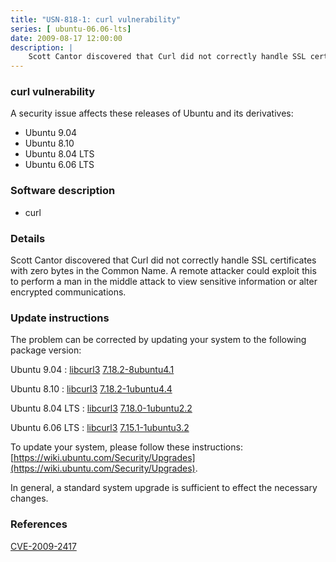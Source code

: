 ```yaml
---
title: "USN-818-1: curl vulnerability"
series: [ ubuntu-06.06-lts]
date: 2009-08-17 12:00:00
description: |
    Scott Cantor discovered that Curl did not correctly handle SSL certificates with zero bytes in the Common Name.  A remote attacker could exploit this to perform a man in the middle attack to view sensitive information or alter encrypted communications. 
--- 
```

 
### curl vulnerability

A security issue affects these releases of Ubuntu and its derivatives:

* Ubuntu 9.04
* Ubuntu 8.10
* Ubuntu 8.04 LTS
* Ubuntu 6.06 LTS

### Software description

* curl 

### Details

Scott Cantor discovered that Curl did not correctly handle SSL certificates with zero bytes in the Common Name. A remote attacker could exploit this to perform a man in the middle attack to view sensitive information or alter encrypted communications. 

### Update instructions

The problem can be corrected by updating your system to the following package version:

Ubuntu 9.04
 : [libcurl3](https://launchpad.net/ubuntu/+source/curl) <span> [7.18.2-8ubuntu4.1](https://launchpad.net/ubuntu/+source/curl/7.18.2-8ubuntu4.1) </span> 

Ubuntu 8.10
 : [libcurl3](https://launchpad.net/ubuntu/+source/curl) <span> [7.18.2-1ubuntu4.4](https://launchpad.net/ubuntu/+source/curl/7.18.2-1ubuntu4.4) </span> 

Ubuntu 8.04 LTS
 : [libcurl3](https://launchpad.net/ubuntu/+source/curl) <span> [7.18.0-1ubuntu2.2](https://launchpad.net/ubuntu/+source/curl/7.18.0-1ubuntu2.2) </span> 

Ubuntu 6.06 LTS
 : [libcurl3](https://launchpad.net/ubuntu/+source/curl) <span> [7.15.1-1ubuntu3.2](https://launchpad.net/ubuntu/+source/curl/7.15.1-1ubuntu3.2) </span> 

To update your system, please follow these instructions: [https://wiki.ubuntu.com/Security/Upgrades](https://wiki.ubuntu.com/Security/Upgrades).

In general, a standard system upgrade is sufficient to effect the necessary changes. 

### References

 [CVE-2009-2417](http://people.ubuntu.com/~ubuntu-security/cve/CVE-2009-2417)
 
